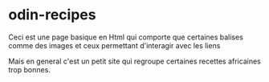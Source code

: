 # odin-recipes

Ceci est une page basique en Html qui comporte que certaines balises comme des images et ceux permettant d'interagir avec les liens

Mais en general c'est un petit site qui regroupe certaines recettes africaines trop bonnes.